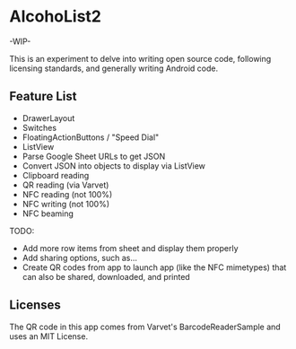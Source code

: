 # AlcohoList2

-WIP-

This is an experiment to delve into writing open source code, following licensing standards, and generally writing Android code.

## Feature List

- DrawerLayout
- Switches
- FloatingActionButtons / "Speed Dial"
- ListView
- Parse Google Sheet URLs to get JSON
- Convert JSON into objects to display via ListView
- Clipboard reading
- QR reading (via Varvet)
- NFC reading (not 100%)
- NFC writing (not 100%)
- NFC beaming

TODO:

- Add more row items from sheet and display them properly
- Add sharing options, such as...
- Create QR codes from app to launch app (like the NFC mimetypes) that can also be shared, downloaded, and printed

## Licenses

The QR code in this app comes from Varvet's BarcodeReaderSample and uses an MIT License.